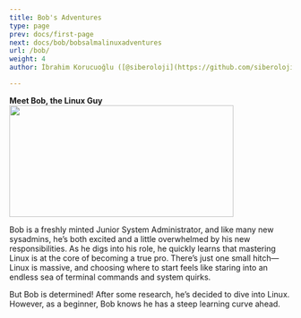 ```yaml
---
title: Bob's Adventures
type: page
prev: docs/first-page
next: docs/bob/bobsalmalinuxadventures
url: /bob/
weight: 4
author: İbrahim Korucuoğlu ([@siberoloji](https://github.com/siberoloji))

---
```


**Meet Bob, the Linux Guy**
<img src="/images/bobs-adventures-with-alma-linux.png" width="400" height="200"> 

Bob is a freshly minted Junior System Administrator, and like many new sysadmins, he’s both excited and a little overwhelmed by his new responsibilities. As he digs into his role, he quickly learns that mastering Linux is at the core of becoming a true pro. There’s just one small hitch—Linux is massive, and choosing where to start feels like staring into an endless sea of terminal commands and system quirks.

But Bob is determined! After some research, he’s decided to dive into Linux. However, as a beginner, Bob knows he has a steep learning curve ahead.

